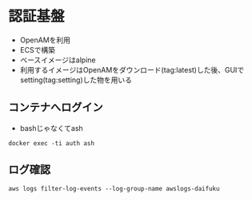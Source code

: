 # 認証基盤

+ OpenAMを利用
+ ECSで構築
+ ベースイメージはalpine
+ 利用するイメージはOpenAMをダウンロード(tag:latest)した後、GUIでsetting(tag:setting)した物を用いる

## コンテナへログイン

+ bashじゃなくてash

```
docker exec -ti auth ash
```

## ログ確認

```
aws logs filter-log-events --log-group-name awslogs-daifuku
```
